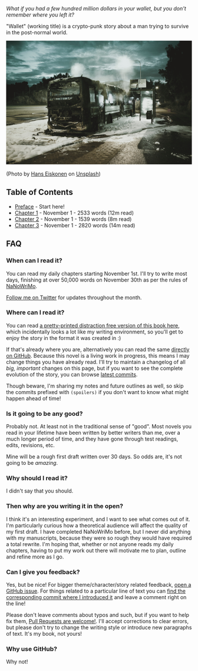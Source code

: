 _What if you had a few hundred million dollars in your wallet, but you don't remember where you left it?_

"Wallet" (working title) is a crypto-punk story about a man trying to survive in the post-normal world.

![Photo by Hans Eiskonen on Unsplash](assets/images/banner.jpg)

(Photo by [Hans Eiskonen](https://unsplash.com/@eiskonen) on [Unsplash](https://unsplash.com))

## Table of Contents

- [Preface](chapters/00-preface.md) - Start here!
- [Chapter 1](chapters/01.md) - November 1 - 2533 words (12m read)
- [Chapter 2](chapters/02.md) - November 1 - 1539 words (8m read)
- [Chapter 3](chapters/03.md) - November 1 - 2820 words (14m read)

## FAQ

### When can I read it?

You can read my daily chapters starting November 1st. I'll try to write most days, finishing at over 50,000 words on November 30th as per the rules of [NaNoWriMo](http://nanowrimo.org).

[Follow me on Twitter](https://twitter.com/jevakallio) for updates throughout the month.

### Where can I read it?

You can read [a pretty-printed distraction free version of this book here](https://jevakallio.github.io/NaNoWriMo), which incidentally looks a lot like my writing environment, so you'll get to enjoy the story in the format it was created in :)

If that's already where you are, alternatively you can read the same [directly on GitHub](https://github.com/jevakallio/NaNoWriMo). Because this novel is a living work in progress, this means I may change things you have already read. I'll try to maintain a changelog of all _big, important_ changes on this page, but if you want to see the complete evolution of the story, you can browse [latest commits](https://github.com/jevakallio/NaNoWriMo/commits/master).

Though beware, I'm sharing my notes and future outlines as well, so skip the commits prefixed with `(spoilers)` if you don't want to know what might happen ahead of time!

### Is it going to be any good?

Probably not. At least not in the traditional sense of "good". Most novels you read in your lifetime have been written by better writers than me, over a much longer period of time, and they have gone through test readings, edits, revisions, etc.

Mine will be a rough first draft written over 30 days. So odds are, it's not going to be _amazing_.

### Why should I read it?

I didn't say that you should.

### Then why are you writing it in the open?

I think it's an interesting experiment, and I want to see what comes out of it. I'm particularly curious how a theoretical audience will affect the quality of my first draft. I have completed NaNoWriMo before, but I never did anything with my manuscripts, because they were so rough they would have required a total rewrite. I'm hoping that, whether or not anyone reads my daily chapters, having to put my work out there will motivate me to plan, outline and refine more as I go.

### Can I give you feedback?

Yes, but be nice! For bigger theme/character/story related feedback, [open a GitHub issue](https://github.com/jevakallio/NaNoWriMo/issue?). For things related to a particular line of text you can [find the corresponding commit where I introduced it](https://github.com/jevakallio/NaNoWriMo/commits/master) and leave a comment right on the line!

Please don't leave comments about typos and such, but if you want to help fix them, [Pull Requests are welcome!](https://github.com/jevakallio/NaNoWriMo/pulls). I'll accept corrections to clear errors, but please don't try to change the writing style or introduce new paragraphs of text. It's my book, not yours!

### Why use GitHub?

Why not!
